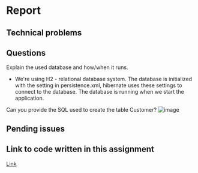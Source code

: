 # Report

## Technical problems

## Questions
Explain the used database and how/when it runs.
* We're using H2 - relational database system. The database is initialized with the setting in persistence.xml, hibernate uses these settings to connect to the database. The database is running when we start the application.

Can you provide the SQL used to create the table Customer?
 ![image](https://github.com/user-attachments/assets/382c2759-ef84-447d-b7d6-54c00b524103)

##

## Pending issues


## Link to code written in this assignment
[Link](https://github.com/Thorbjorn2021/dat250-jpa-tutorial/tree/master/src/main/java/no/hvl/dat250/jpa/tutorial/creditcards)

